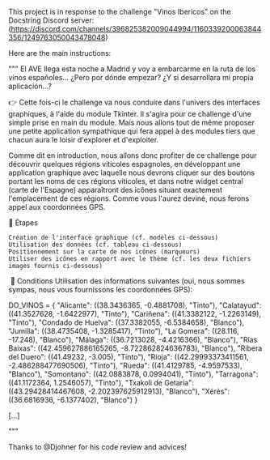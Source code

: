 This project is in response to the challenge "Vinos Ibericos" on the Docstring Discord server:
(https://discord.com/channels/396825382009044994/1160339200063844356/1249763050043478048)

Here are the main instructions:

"""
El AVE llega esta noche a Madrid y voy a embarcarme en la ruta de los vinos españoles... ¿Pero por dónde empezar? ¿Y si desarrollara mi propia aplicación...?

👉 Cette fois-ci le challenge va nous conduire dans l'univers des interfaces graphiques, à l'aide du module Tkinter. Il s'agira pour ce challenge d'une simple prise en main du module. Mais nous allons tout de même proposer une petite application sympathique qui fera appel à des modules tiers que chacun aura le loisir d'explorer et d'exploiter.

Comme dit en introduction, nous allons donc profiter de ce challenge pour découvrir quelques régions viticoles espagnoles, en développant une application graphique avec laquelle nous devrons cliquer sur des boutons portant les noms de ces régions viticoles, et dans notre widget central (carte de l'Espagne) apparaîtront des icônes situant exactement l'emplacement de ces régions. Comme vous l'aurez deviné, nous ferons appel aux coordonnées GPS.

🔹 Étapes

    Création de l'interface graphique (cf. modèles ci-dessous)
    Utilisation des données (cf. tableau ci-dessous)
    Positionnement sur la carte de nos icônes (marqueurs)
    Utiliser des icônes en rapport avec le thème (cf. les deux fichiers images fournis ci-dessous)

‎‎
🔹 Conditions
Utilisation des informations suivantes (oui, nous sommes sympas, nous vous fournissons les coordonnées GPS):

DO_VINOS = {
    "Alicante": ((38.3436365, -0.4881708), "Tinto"),
    "Calatayud": ((41.3527628, -1.6422977), "Tinto"),
    "Cariñena": ((41.3382122, -1.2263149), "Tinto"),
    "Condado de Huelva": ((37.3382055, -6.5384658), "Blanco"),
    "Jumilla": ((38.4735408, -1.3285417), "Tinto"),
    "La Gomera": ((28.116, -17.248), "Blanco"),
    "Málaga": ((36.7213028, -4.4216366), "Blanco"),
    "Rías Baixas": ((42.459627886165265, -8.722862824636783), "Blanco"),
    "Ribera del Duero": ((41.49232, -3.005), "Tinto"),
    "Rioja": ((42.29993373411561, -2.486288477690506), "Tinto"),
    "Rueda": ((41.4129785, -4.9597533), "Blanco"),
    "Somontano": ((42.0883878, 0.0994041), "Tinto"),
    "Tarragona": ((41.1172364, 1.2546057), "Tinto"),
    "Txakoli de Getaria": ((43.29428414467608, -2.202397625912913), "Blanco"),
    "Xérès": ((36.6816936, -6.1377402), "Blanco")
}

﻿[...]
 
"""

Thanks to @Djohner for his code review and advices!
